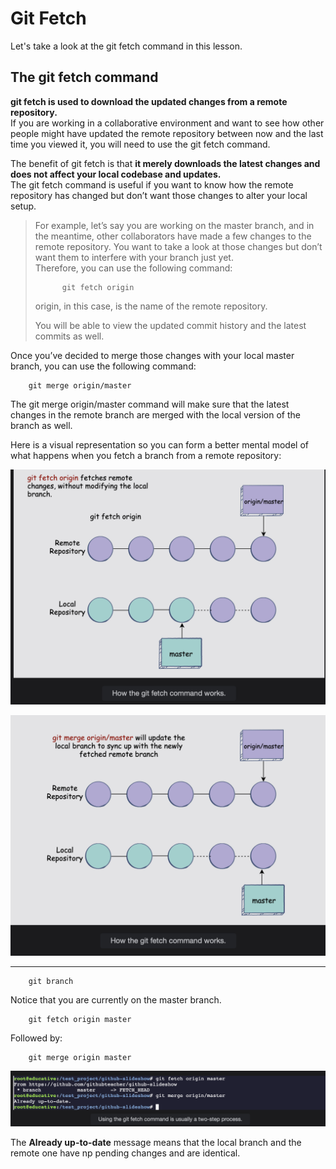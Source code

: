 # Git Fetch

Let's take a look at the git fetch command in this lesson.

## The git fetch command

**git fetch is used to download the updated changes from a remote repository.**  
 If you are working in a collaborative environment and want to see how other people might have updated the remote repository between now and the last time you viewed it, you will need to use the git fetch command.

The benefit of git fetch is that **it merely downloads the latest changes and does not affect your local codebase and updates.**  
 The git fetch command is useful if you want to know how the remote repository has changed but don’t want those changes to alter your local setup.

> For example, let’s say you are working on the master branch, and in the meantime, other collaborators have made a few changes to the remote repository. You want to take a look at those changes but don’t want them to interfere with your branch just yet.  
>  Therefore, you can use the following command:
>
>           git fetch origin
>
> origin, in this case, is the name of the remote repository.
>
> You will be able to view the updated commit history and the latest commits as well.

Once you’ve decided to merge those changes with your local master branch, you can use the following command:

        git merge origin/master

The git merge origin/master command will make sure that the latest changes in the remote branch are merged with the local version of the branch as well.

Here is a visual representation so you can form a better mental model of what happens when you fetch a branch from a remote repository:

![how git fetch works](./images/5-1-how-git-fetch-command-works.png)

![how git fetch works](./images/5-2-how-the-git-fetch-command-works.png)

---

        git branch

Notice that you are currently on the master branch.

        git fetch origin master

Followed by:

        git merge origin master


![using the git fetch command is usually a two-step process](./images/5-3-using-the-git-fetch-command-is-usally-a-two-step-process.png)

The **Already up-to-date** message means that the local branch and the remote one have np pending changes and are identical.
